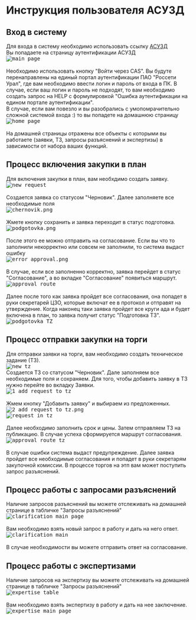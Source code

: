 # Инструкция пользователя АСУЗД

## Вход в систему
Для входа в систему необходимо использовать ссылку [АСУЗД](https://suzd.mrsk-ural.ru/suzd/)<br>
Вы попадаете на страницу аутентификации АСУЗД\
    <kbd> 
      <img src="/Users/gasan/Desktop/asuzd instruction/main page.png" alt="main page"
      title="main page" style="display: block; margin-left: auto; margin-right: auto;"/> 
   </kbd>\
Необходимо использовать кнопку "Войти через CAS". Вы будуте перенаправлены на единый портал аутентификации ПАО "Россети Урал", где вам необходимо ввести логин и пароль от входа в ПК. В случае, если ваш логин и пароль не подходят, то вам необходимо создать запрос на HELP с формулировкой "Ошибка аутентификации на едином портале аутентификации".\
В случае, если вам повезло и вы разобрались с умопомрачительно сложной системой входа :) то вы попадете на домашнюю страницу\
    <kbd> 
      <img src="/Users/gasan/Desktop/asuzd instruction/home page.png" alt="home page"
      title="home page" style="display: block; margin-left: auto; margin-right: auto;"/> 
   </kbd><br>
На домашней страницы отражены все объекты с которыми вы работаете (заявки, ТЗ, запросы разъяснений и экспертизы) в зависимости от набора ваших функций.

## Процесс включения закупки в план
Для включения закупки в план, вам необхдимо создать заявку.<br>
    <kbd> 
      <img src="/Users/gasan/Desktop/asuzd instruction/new request.png" alt="new request"
      title="new request" style="display: block; margin-left: auto; margin-right: auto;"/> 
   </kbd><br>
Создается заявка со статусом "Черновик". Далее заполняете все необходимые поля<br>
    <kbd> 
      <img src="/Users/gasan/Desktop/asuzd instruction/chernovik.png" alt="chernovik.png"
      title="chernovik.png" style="display: block; margin-left: auto; margin-right: auto;"/> 
   </kbd><br>
Жмете кнопку сохранить и заявка переходит в статус подготовка.<br>
    <kbd> 
      <img src="/Users/gasan/Desktop/asuzd instruction/podgotovka.png" alt="podgotovka.png"
      title="podgotovka.png" style="display: block; margin-left: auto; margin-right: auto;"/> 
   </kbd><br> 
   После этого ее можно отправить на согласование. Если вы что то заполнили некорректно или совсем не заполнили, то система выдаст ошибку<br>
    <kbd> 
      <img src="/Users/gasan/Desktop/asuzd instruction/error approval.png" alt="error approval.png"
      title="error approval.png" style="display: block; margin-left: auto; margin-right: auto;"/> 
   </kbd><br>
   В случае, если все заполненно корректно, заявка перейдет в статус "Согласование", а во вкладке "Согласование" появиться маршрут.<br>
    <kbd> 
      <img src="/Users/gasan/Desktop/asuzd instruction/approval route.png" alt="approval route"
      title="approval route" style="display: block; margin-left: auto; margin-right: auto;"/> 
   </kbd><br>
   Далее после того как заявка пройдет все согласования, она попадет в руки секретарей ЦЗО, которые включат ее в протокол и отправят на утверждение. Когда наконец таки заявка пройдет все круги ада и будет включена в план, то заявка получит статус "Подготовка ТЗ".<br>
    <kbd> 
      <img src="/Users/gasan/Desktop/asuzd instruction/podgotovka TZ.png" alt="podgotovka TZ"
      title="podgotovka TZ"/> 
   </kbd><br>

   ## Процесс отправки закупки на торги
   Для отправки заявки на торги, вам необходимо создать техническое задание (ТЗ).<br>
    <kbd> 
      <img src="/Users/gasan/Desktop/asuzd instruction/new tz.png" alt="new tz"
      title="new tz"/> 
   </kbd><br>
   Создается ТЗ со статусом "Черновик". Дале заполняем все необходимые поля и сохраняем. Для того, чтобы добавить заявку в ТЗ нужно перейте во вкладку Заявки.<br>
    <kbd> 
      <img src="/Users/gasan/Desktop/asuzd instruction/1 add request to tz.png" alt="1 add request to tz"
      title="1 add request to tz" style="display: block; margin-left: auto; margin-right: auto;"/> 
   </kbd><br>
   Жмем кнопку "Добавить заявку" и выбираем из предложенных.<br>
    <kbd> 
      <img src="/Users/gasan/Desktop/asuzd instruction/2 add request to tz.png" alt="2 add request to tz.png"
      title="2 add request to tz.png" style="display: block; margin-left: auto; margin-right: auto;"/> 
   </kbd>
   <kbd> 
      <img src="/Users/gasan/Desktop/asuzd instruction/request in tz.png" alt="request in tz"
      title="request in tz" style="display: block; margin-left: auto; margin-right: auto;"/> 
   </kbd><br>
   Далее необходимо заполнить срок и цены. Затем отправляем ТЗ на публикацию. В случае успеха сформируется маршрут согласования.<br>
    <kbd> 
      <img src="/Users/gasan/Desktop/asuzd instruction/approval route tz.png" alt="approval route tz"
      title="approval route tz" style="display: block; margin-left: auto; margin-right: auto;"/> 
   </kbd><br>
   В случае ошибки система выдаст предупреждение. Далее заявка пройдет все необходимые согласования и попадет в руки секретарям закупочной комиссии.
   В процессе торгов на этп вам может поступить запрос разъяснений.

## Процесс работы с запросами разъяснений
Наличие запросов разъяснений вы можете отслеживать на домашней странице в табличке "Запросы разъяснений"<br>
    <kbd> 
      <img src="/Users/gasan/Desktop/asuzd instruction/clarification main page.png" alt="clarification main page"
      title="clarification main page" style="display: block;"/> 
   </kbd><br>
Вам необходимо взять новый запрос в работу и дать на него ответ.<br>
    <kbd> 
      <img src="/Users/gasan/Desktop/asuzd instruction/clarification main.png" alt="clarification main"
      title="clarification main" style="display: block; "/> 
   </kbd><br>
В случае необходимости вы можете отправить ответ на согласование.

## Процесс работы с экспертизами
Наличие запросов на экспертизу вы можете отслеживать на домашней странице в табличке "Запросы разъяснений"<br>
    <kbd> 
      <img src="/Users/gasan/Desktop/asuzd instruction/expertise table.png" alt="expertise table"
      title="expertise table" style="display: block; "/> 
   </kbd><br>
Вам необходимо взять экспертизу в работу и дать на нее заключение.<br>
    <kbd> 
      <img src="/Users/gasan/Desktop/asuzd instruction/expertise main page.png" alt="expertise main page"
      title="expertise main page" style="display: block; "/> 
   </kbd><br>
